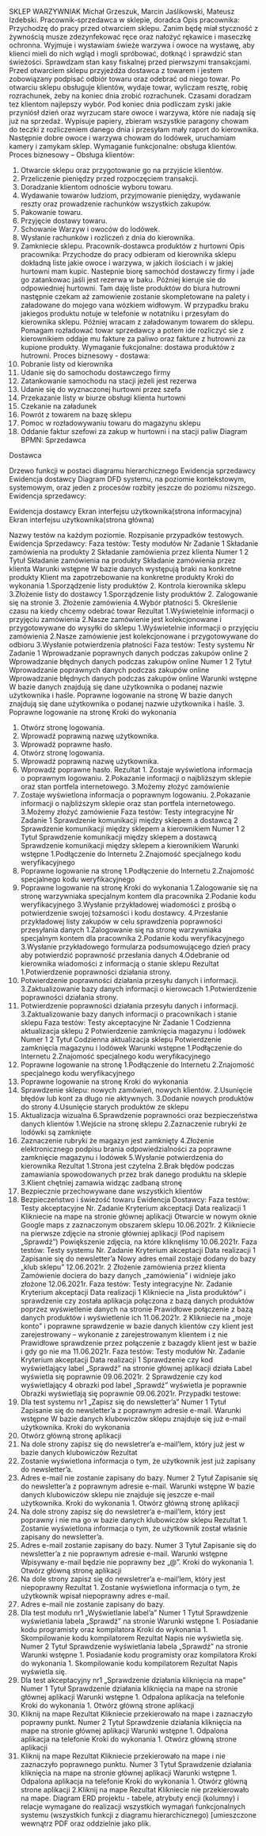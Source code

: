 SKLEP WARZYWNIAK
Michał Grzeszuk, Marcin Jaślikowski, Mateusz Izdebski.
Pracownik-sprzedawca w sklepie, doradca
Opis pracownika:
Przychodzę do pracy przed otwarciem sklepu. Zanim będę miał styczność z żywnością musze
zdezynfekować ręce oraz nałożyć rękawice i maseczkę ochronna. Wyjmuje i wystawiam świeże
warzywa i owoce na wystawę, aby klienci mieli do nich wgląd i mogli spróbować, dotknąć i
sprawdzić stan świeżości. Sprawdzam stan kasy fiskalnej przed pierwszymi transakcjami.
Przed otwarciem sklepu przyjeżdża dostawca z towarem i jestem zobowiązany podpisać odbiór
towaru oraz odebrać od niego towar. Po otwarciu sklepu obsługuje klientów, wydaje towar,
wyliczam resztę, robię rozrachunek, żeby na koniec dnia zrobić rozrachunek. Czasami doradzam
tez klientom najlepszy wybór. Pod koniec dnia podliczam zyski jakie przyniósł dzień oraz
wyrzucam stare owoce i warzywa, które nie nadają się już na sprzedaż. Wypisuje papiery,
zbieram wszystkie paragony chowam do teczki z rozliczeniem danego dnia i przesyłam mały
raport do kierownika. Następnie dobre owoce i warzywa chowam do lodówek, uruchamiam
kamery i zamykam sklep.
Wymaganie funkcjonalne: obsługa klientów.
Proces biznesowy – Obsługa klientów:
1. Otwarcie sklepu oraz przygotowanie go na przyjście klientów.
2. Przeliczenie pieniędzy przed rozpoczęciem transakcji.
3. Doradzanie klientom odnoście wyboru towaru.
4. Wydawanie towarów ludziom, przyjmowanie pieniędzy, wydawanie reszty oraz prowadzenie
rachunków wszystkich zakupów.
5. Pakowanie towaru.
6. Przyjęcie dostawy towaru.
7. Schowanie Warzyw i owoców do lodówek.
8. Wysłanie rachunków i rozliczeń z dnia do kierownika.
9. Zamkniecie sklepu.
Pracownik-dostawca produktów z hurtowni
Opis pracownika:
Przychodze do pracy odbieram od kierownika sklepu dokładną liste jakie owoce i warzywa, w jakich
ilościach i w jakiej hurtowni mam kupic. Nastepnie biorę samochód dostawczy firmy i jade go
zatankowac jaśli jest rezerwa w baku. Później kieruje sie do odpowiedniej hurtowni. Tam daję liste
produktów do biura hutrowni następnie czekam aż zamowienie zostanie skompletowane na palety i
załadowane do mojego vana wózkiem widłowym. W przypadku braku jakiegos produktu notuje w
telefonie w notatniku i przesyłam do kierownika sklepu. Póżniej wracam z załadowanym towarem do
sklepu. Pomagam rozładować towar sprzedawcy a potem ide rozliczyć sie z kierownikiem oddaje mu
fakture za paliwo oraz fakture z hutrowni za kupione produkty.
Wymaganie fukcjonalne: dostawa produktów z hutrowni.
Proces biznesowy - dostawa:
1. Pobranie listy od kierownika
2. Udanie się do samochodu dostawczego firmy
3. Zatankowanie samochodu na stacji jeżeli jest rezerwa
4. Udanie się do wyznaczonej hurtowni przez szefa
5. Przekazanie listy w biurze obsługi klienta hurtowni
6. Czekanie na załadunek
7. Powrót z towarem na bazę sklepu
8. Pomoc w rozładowywaniu towaru do magazynu sklepu
9. Oddanie faktur szefowi za zakup w hurtowni i na stacji paliw
Diagram BPMN:
Sprzedawca

Dostawca

Drzewo funkcji w postaci diagramu hierarchicznego
Ewidencja sprzedawcy
Ewidencja dostawcy
Diagram DFD systemu, na poziomie kontekstowym, systemowym, oraz jeden z
procesów rozbity jeszcze do poziomu niższego.
Ewidencja sprzedawcy:

Ewidencja dostawcy
Ekran interfejsu użytkownika(strona informacyjna)
Ekran interfejsu użytkownika(strona główna)

Nazwy testów na każdym poziomie. Rozpisanie przypadków testowych.
Ewidencja Sprzedawcy:
Faza testów: Testy modułów
Nr Zadanie
1 Składanie zamówienia na produkty
2 Składanie zamówienia przez klienta
Numer 1 2
Tytuł Składanie zamówienia na
produkty
Składanie zamówienia przez
klienta
Warunki
wstępne
W bazie danych występują braki
na konkretne produkty
Klient ma zapotrzebowanie na
konkretne produkty
Kroki do
wykonania
1.Sporządzenie listy produktów
2. Kontrola kierownika sklepu
3.Złożenie listy do dostawcy
1.Sporządzenie listy produktów
2. Zalogowanie się na stronie
3. Złożenie zamówienia
4.Wybór płatności
5. Określenie czasu na kiedy
chcemy odebrać towar
Rezultat 1.Wyświetelnie informacji o
przyjęciu zamówienia
2.Nasze zamówienie jest
kolekcjonowane i
przygotowywane do wysyłki do
sklepu
1.Wyświetelnie informacji o
przyjęciu zamówienia
2.Nasze zamówienie jest
kolekcjonowane i
przygotowywane do odbioru
3.Wysłanie potwierdzenia
płatności
Faza testów: Testy systemu
Nr Zadanie
1 Wprowadzanie poprawnych danych podczas zakupów online
2 Wprowadzanie błędnych danych podczas zakupów online
Numer 1 2
Tytuł Wprowadzanie poprawnych
danych podczas zakupów online
Wprowadzanie błędnych danych
podczas zakupów online
Warunki
wstępne
W bazie danych znajdują się dane
użytkownika o podanej nazwie
użytkownika i haśle.
Poprawne logowanie na stronę
W bazie danych znajdują się
dane użytkownika o podanej
nazwie użytkownika i haśle.
3. Poprawne logowanie na
stronę
Kroki do
wykonania
1. Otwórz stronę logowania.
2. Wprowadź poprawną nazwę
użytkownika.
3. Wprowadź poprawne hasło.
1. Otwórz stronę logowania.
2. Wprowadź poprawną nazwę
użytkownika.
3. Wprowadź poprawne hasło.
Rezultat 1. Zostaje wyświetlona
informacja o poprawnym
logowaniu.
2.Pokazanie informacji o
najbliższym sklepie oraz stan
portfela internetowego.
3.Możemy złożyć zamówienie
1. Zostaje wyświetlona
informacja o poprawnym
logowaniu.
2.Pokazanie informacji o
najbliższym sklepie oraz stan
portfela internetowego.
3.Możemy złożyć zamówienie
Faza testów: Testy integracyjne
Nr Zadanie
1 Sprawdzenie komunikacji między sklepem a dostawcą
2 Sprawdzenie komunikacji między sklepem a kierownikiem
Numer 1 2
Tytuł Sprawdzenie komunikacji między
sklepem a dostawcą
Sprawdzenie komunikacji między
sklepem a kierownikiem
Warunki
wstępne
1.Podłączenie do Internetu
2.Znajomość specjalnego kodu
weryfikacyjnego
3. Poprawne logowanie na stronę
1.Podłączenie do Internetu
2.Znajomość specjalnego kodu
weryfikacyjnego
3. Poprawne logowanie na stronę
Kroki do
wykonania
1.Zalogowanie się na stronę
warzywniaka specjalnym kontem
dla pracownika
2.Podanie kodu weryfikacyjnego
3.Wysłanie przykładowej
wiadomości z prośbą o
potwierdzenie swojej tożsamości
i kodu dostawcy.
4.Przesłanie przykładowej listy
zakupów w celu sprawdzenia
poprawności przesyłania danych
1.Zalogowanie się na stronę
warzywniaka specjalnym kontem
dla pracownika
2.Podanie kodu weryfikacyjnego
3.Wysłanie przykładowego
formularza podsumowującego
dzień pracy aby potwierdzić
poprawność przesłania danych
4.Odebranie od kierownika
wiadomości z informacją o stanie
sklepu
Rezultat 1.Potwierdzenie poprawności
działania strony.
2. Potwierdzenie poprawności
działania przesyłu danych i
informacji.
3.Zaktualizowanie bazy danych
informacji o kierowcach
1.Potwierdzenie poprawności
działania strony.
2. Potwierdzenie poprawności
działania przesyłu danych i
informacji.
3.Zaktualizowanie bazy danych
informacji o pracownikach i stanie
sklepu
Faza testów: Testy akceptacyjne
Nr Zadanie
1 Codzienna aktualizacja sklepu
2 Potwierdzenie zamknięcia magazynu i lodówek
Numer 1 2
Tytuł Codzienna aktualizacja sklepu Potwierdzenie zamknięcia
magazynu i lodówek
Warunki
wstępne
1.Podłączenie do Internetu
2.Znajomość specjalnego kodu
weryfikacyjnego
3. Poprawne logowanie na stronę
1.Podłączenie do Internetu
2.Znajomość specjalnego kodu
weryfikacyjnego
3. Poprawne logowanie na stronę
Kroki do
wykonania
1. Sprawdzenie sklepu: nowych
zamówień, nowych klientów.
2.Usunięcie błędów lub kont za
długo nie aktywnych.
3.Dodanie nowych produktów do
strony
4.Usunięcie starych produktów
ze sklepu
5. Aktualizacja wizualna
6.Sprawdzenie poprawności oraz
bezpieczeństwa danych klientów
1.Wejście na stronę sklepu
2.Zaznaczenie rubryki że lodówki
są zamknięte
3. Zaznaczenie rubryki że
magazyn jest zamknięty
4.Złożenie elektronicznego
podpisu brania
odpowiedzialności za poprawne
zamknięcie magazynu i lodówek
5.Wysłanie potwierdzenia do
kierownika
Rezultat 1.Strona jest czytelna
2.Brak błędów podczas
zamawiania spowodowanych
przez brak danego produktu na
sklepie
3.Klient chętniej zamawia widząc
zadbaną stronę
4. Bezpiecznie przechowywane
dane wszystkich klientów
1. Bezpieczeństwo i świeżość
towaru
Ewidencja Dostawcy:
Faza testów: Testy akceptacyjne
Nr. Zadanie Kryterium
akceptacji
Data
realizacji
1
Klikniecie na mape na stronie
głównej aplikacji
Otwarcie w nowym
oknie Google maps
z zaznaczonym
obszarem sklepu
10.06.2021r.
2
Klikniecie na pierwsze zdjęcie na
stronie główniej aplikacji (Pod
napisem „Sprawdź”)
Powiększenie
zdjęcia, na które
kliknęliśmy
10.06.2021r.
Faza testów: Testy systemu
Nr. Zadanie Kryterium
akceptacji
Data
realizacji
1 Zapisanie się do newsletter’a
Nowy adres email
zostaje dodany do
bazy „klub sklepu”
12.06.2021r.
2 Złożenie zamówienia przez klienta
Zamówienie
dociera do bazy
danych
„zamówienia” i
widnieje jako
złożone
12.06.2021r.
Faza testów: Testy integracyjne
Nr. Zadanie Kryterium
akceptacji
Data
realizacji
1
Klikniecie na „lista produktów” i
sprawdzenie czy została aplikacja
połączona z bazą danych
produktów poprzez wyświetlenie
danych na stronie
Prawidłowe
połączenie z bazą
danych produktów
i wyświetlenie ich
11.06.2021r.
2
Klikniecie na „moje konto” i
poprawne sprawdzenie w bazie
danych klientów czy klient jest
zarejestrowany – wykonanie z
zarejestrowanym klientem i z nie
Prawidłowe
sprawdzenie przez
połączenie z bazagdy klient jest w
bazie i gdy go nie
ma
11.06.2021r.
Faza testów: Testy modułów
Nr. Zadanie Kryterium
akceptacji
Data
realizacji
1
Sprawdzenie czy kod wyświetlający
label „Sprawdź” na stronie głównej
aplikacji działa
Label wyświetla się
poprawnie
09.06.2021r.
2
Sprawdzenie czy kod wyświetlający
4 obrazki pod label „Sprawdź”
wyświetla je poprawnie
Obrazki
wyświetlają się
poprawnie
09.06.2021r.
Przypadki testowe:
1. Dla test systemu nr1 „Zapisz się do newsletter’a”
Numer 1
Tytuł Zapisanie się do newsletter’a z poprawnym
adresie e-mail.
Warunki wstępne W bazie danych klubowiczów sklepu znajduje
się już e-mail użytkownika.
Kroki do wykonania
1. Otwórz główną stronę aplikacji
2. Na dole strony zapisz się do
newsletrer’a e-mail’lem, który już jest
w bazie danych klubowiczów
Rezultat
1. Zostanie wyświetlona informacja o tym,
że użytkownik jest już zapisany do
newsletter’a.
2. Adres e-mail nie zostanie zapisany do
bazy.
Numer 2
Tytuł Zapisanie się do newsletter’a z poprawnym
adresie e-mail.
Warunki wstępne W bazie danych klubowiczów sklepu nie
znajduje się jeszcze e-mail użytkownika.
Kroki do wykonania 1. Otwórz główną stronę aplikacji
2. Na dole strony zapisz się do
newsletrer’a e-mail’lem, który jest
poprawny i nie ma go w bazie danych
klubowiczów sklepu
Rezultat 1. Zostanie wyświetlona informacja o tym,
że użytkownik został właśnie zapisany
do newsletter’a.
2. Adres e-mail zostanie zapisany do bazy.
Numer 3
Tytuł Zapisanie się do newsletter’a z nie poprawnym
adresie e-mail.
Warunki wstępne Wpisywany e-mail będzie nie poprawny bez
„@”.
Kroki do wykonania 1. Otwórz główną stronę aplikacji
2. Na dole strony zapisz się do
newsletrer’a e-mail’lem, który jest
niepoprawny
Rezultat 1. Zostanie wyświetlona informacja o tym,
że użytkownik wpisał niepoprawny
adres e-mail.
2. Adres e-mail nie zostanie zapisany do
bazy.
2. Dla test modułu nr1 „Wyświetlanie label’a”
Numer 1
Tytuł Sprawdzenie wyświetlania labela „Sprawdź” na
stronie
Warunki wstępne 1. Posiadanie kodu programisty oraz
kompilatora
Kroki do wykonania 1. Skompilowanie kodu kompilatorem
Rezultat Napis nie wyświetla się.
Numer 2
Tytuł Sprawdzenie wyświetlania labela „Sprawdź” na
stronie
Warunki wstępne 1. Posiadanie kodu programisty oraz
kompilatora
Kroki do wykonania 1. Skompilowanie kodu kompilatorem
Rezultat Napis wyświetla się.
3. Dla test akceptacyjny nr1 „Sprawdzenie działania kliknięcia na mape”
Numer 1
Tytuł Sprawdzenie działania kliknięcia na mape na
stronie głównej aplikacji
Warunki wstępne 1. Odpalona aplikacja na telefonie
Kroki do wykonania 1. Otwórz główną strone aplikacji
2. Kliknij na mape
Rezultat Klikniecie przekierowało na mape i zaznaczyło
poprawny punkt.
Numer 2
Tytuł Sprawdzenie działania kliknięcia na mape na
stronie głównej aplikacji
Warunki wstępne 1. Odpalona aplikacja na telefonie
Kroki do wykonania 1. Otwórz główną strone aplikacji
2. Kliknij na mape
Rezultat Klikniecie przekierowało na mape i nie
zaznaczyło poprawnego punktu.
Numer 3
Tytuł Sprawdzenie działania kliknięcia na mape na
stronie głównej aplikacji
Warunki wstępne 1. Odpalona aplikacja na telefonie
Kroki do wykonania 1. Otwórz główną strone aplikacji
2.Kliknij na mape
Rezultat Klikniecie nie przekierowało na mape.
Diagram ERD projektu - tabele, atrybuty encji (kolumny) i relacje wymagane do
realizacji wszystkich wymagań funkcjonalnych systemu (wszystkich funkcji z
diagramu hierarchicznego) [umieszczone wewnątrz PDF oraz oddzielnie jako plik.
